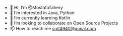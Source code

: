 - 👋 Hi, I’m @MostafaTahery
- 👀 I’m interested in Java, Python
- 🌱 I’m currently learning Kotlin
- 💞️ I’m looking to collaborate on Open Source Projects
- 📫 How to reach me smt4940@gmial.com

<!---
MostafaTahery/MostafaTahery is a ✨ special ✨ repository because its `README.md` (this file) appears on your GitHub profile.
You can click the Preview link to take a look at your changes.
--->
